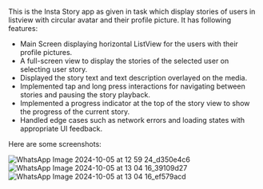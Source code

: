 This is the Insta Story app as given in task which display stories of users in listview with circular avatar and their profile picture. It has following features:

- Main Screen displaying horizontal ListView for the users with their profile pictures.
- A full-screen view to display the stories of the selected user on selecting user story.
- Displayed the story text and text description overlayed on the media.
- Implemented tap and long press interactions for navigating between stories and pausing the story playback.
- Implemented a progress indicator at the top of the story view to show the progress of the current story.
- Handled edge cases such as network errors and loading states with appropriate UI feedback.

Here are some screenshots: 

![WhatsApp Image 2024-10-05 at 12 59 24_d350e4c6](https://github.com/user-attachments/assets/8c8044b0-8829-42bb-b2e5-d6c46b88ea12,width="250")
![WhatsApp Image 2024-10-05 at 13 04 16_39109d27](https://github.com/user-attachments/assets/4d99f0b0-9fde-48b3-bbc4-7eef232625a9,width="250")
![WhatsApp Image 2024-10-05 at 13 04 16_ef579acd](https://github.com/user-attachments/assets/d5d7ecfd-b480-4d23-a6f9-633952c031f7,width="250")
